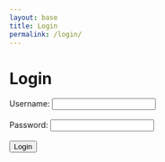```yaml
---
layout: base
title: Login
permalink: /login/
---
```

<html>
<h1>Login</h1>
    <form id="loginForm">
        <label for="username">Username:</label>
        <input type="text" id="username" name="username" required><br><br>        
        <label for="password">Password:</label>
        <input type="password" id="password" name="password" required><br><br>       
        <input type="submit" value="Login">
    </form>
    <script>
        document.getElementById('loginForm').addEventListener('submit', function(event) {
            event.preventDefault(); // Prevent form submission
            // Get form data
            const formData = new FormData(this);            
            // Make POST request to backend API endpoint for login
            fetch('http://127.0.0.1:8240/api/users/login', {
                method: 'POST',
                body: formData
            })
            .then(response => {
                if (response.ok) {
                    window.location.href = '/'; 
                } else {
                    // Handle failed login (show error message, etc.)
                    console.error('Login failed');
                }
            })
            .catch(error => {
                console.error('Error:', error);
            });
        });
    </script>
    <html>
